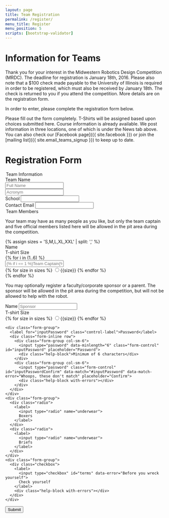 ```yaml
---
layout: page
title: Team Registration
permalink: /register/
menu_title: Register
menu_position: 5
scripts: [bootstrap-validator]
---
```


# Information for Teams

Thank you for your interest in the Midwestern Robotics Design Competition (MRDC).
The deadline for registration is January 18th, 2016. Please also note that a $100 check made payable to the University of Illinois 
is required in order to be registered, which must also be received by January 18th. The check is returned to you if you attend the competition.
More details are on the registration form.

In order to enter, please complete the registration form below.

Please fill out the form completely. T-Shirts will be assigned based upon choices submitted here.
Course information is already available.  We post information in three locations, one of which is under the News tab above.
You can also check our [Facebook page]({{ site.facebook }}) or join the [mailing list]({{ site.email_teams_signup }}) to keep up to date.

# Registration Form

<form data-toggle="validator" role="form" action="http://mrdc.ec.illinois.edu/php-db-test/" method="post">
  <div class="well">
    <legend>Team Information</legend>
    <div class="form-group form-row-group">
      <label for="inputTeamName" class="control-label">Team Name</label>
      <div class="row">
        <div class="form-group col-sm-8">
          <input type="text" class="form-control" id="inputTeamName" name="TeamName" placeholder="Full Name" required>
        </div>
        <div class="form-group col-sm-4">
          <input type="text" class="form-control" id="inputTeamAbbr" name="TeamAbbr" placeholder="Acronym">
        </div>
      </div>
    </div>
    <div class="form-group">
      <label for="inputTeamSchool" class="control-label">School</label>
      <input type="text" class="form-control" id="inputTeamSchool" name="TeamSchool" placeholder="" required>
    </div>
    <div class="form-group">
      <label for="inputTeamEmail" class="control-label">Contact Email</label>
      <input type="email" class="form-control" id="inputTeamEmail" placeholder="" data-error="Please enter a valid email address" required>
      <div class="help-block with-errors"></div>
    </div>
  </div>
  <div class="well">
    <legend>Team Members</legend>
    <p>Your team may have as many people as you like, but only the team captain and five official members listed here will be allowed in the pit area during the competition.</p>
    {% assign sizes = 'S,M,L,XL,XXL' | split: ',' %}
    <div class="row">
      <div class="form-group form-row-group col-sm-7">
          <label class="control-label">Name</label>
      </div>
      <div class="form-group form-row-group col-sm-5">
          <label class="control-label">T-shirt Size</label>
      </div>
    </div>
    {% for i in (1..6) %}
      <div class="row">
        <div class="form-group col-sm-7">
          <input type="text" class="form-control" name="Member{{i}}Name"
            placeholder="{% if i == 1 %}Team Captain{% else %}Team Member {{i}}{% endif %}">
        </div>
        <div class="form-group col-sm-5">
          <div class="btn-group btn-group-justified" data-toggle="buttons">
            {% for size in sizes %}
              <label class="btn btn-sm btn-default">
                <input type="radio" name="Member{{i}}Size" value="{{size}}">{{size}}
              </label>
            {% endfor %}  
          </div>
        </div>
      </div>
    {% endfor %}
    <p>You may optionally register a faculty/corporate sponsor or a parent.  The sponsor will be allowed in the pit area during the competition, but will not be allowed to help with the robot.</p>
    <div class="row">
    <div class="form-group col-sm-7">
      <label class="control-label">Name</label>
      <input type="text" class="form-control" name="SponsorName"
        placeholder="Sponsor">
    </div>
    <div class="form-group col-sm-5">
      <label class="control-label">T-shirt Size</label>
      <div class="btn-group btn-group-justified" data-toggle="buttons">
        {% for size in sizes %}
          <label class="btn btn-sm btn-default">
            <input type="radio" name="SponsorSize" value="{{size}}">{{size}}
          </label>
        {% endfor %}  
      </div>
    </div>
  </div>
    
    
    
    <div class="form-group">
      <label for="inputPassword" class="control-label">Password</label>
      <div class="form-inline row">
        <div class="form-group col-sm-6">
          <input type="password" data-minlength="6" class="form-control" id="inputPassword" placeholder="Password">
          <div class="help-block">Minimum of 6 characters</div>
        </div>
        <div class="form-group col-sm-6">
          <input type="password" class="form-control" id="inputPasswordConfirm" data-match="#inputPassword" data-match-error="Whoops, these don't match" placeholder="Confirm">
          <div class="help-block with-errors"></div>
        </div>
      </div>
    </div>
    <div class="form-group">
      <div class="radio">
        <label>
          <input type="radio" name="underwear">
          Boxers
        </label>
      </div>
      <div class="radio">
        <label>
          <input type="radio" name="underwear">
          Briefs
        </label>
      </div>
    </div>
    <div class="form-group">
      <div class="checkbox">
        <label>
          <input type="checkbox" id="terms" data-error="Before you wreck yourself">
          Check yourself
        </label>
        <div class="help-block with-errors"></div>
      </div>
    </div>
  </div>
  <div class="form-group">
    <button type="submit" class="btn btn-primary">Submit</button>
  </div>
</form>
